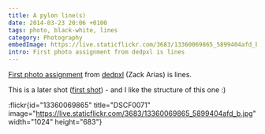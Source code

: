 ```yaml
---
title: A pylon line(s)
date: 2014-03-23 20:06 +0100
tags: photo, black-white, lines
category: Photography
embedImage: https://live.staticflickr.com/3683/13360069865_5899404afd_b.jpg
intro: First photo assignment from dedpxl is lines
---
```


[First photo assignment](http://dedpxl.com/assignment-01-lines/) from [dedpxl](http://dedpxl.com) (Zack Arias) is lines.

This is a later shot ([first shot](/2014/03/09/cloud-lines/)) - and I like the structure of this one :)

:flickr{id="13360069865" title="DSCF0071" image="https://live.staticflickr.com/3683/13360069865_5899404afd_b.jpg" width="1024" height="683"}
